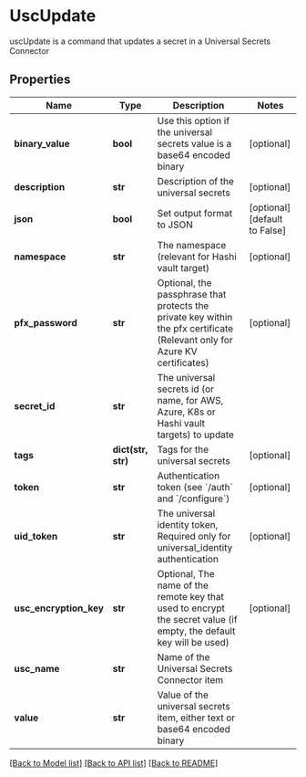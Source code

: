 # UscUpdate

uscUpdate is a command that updates a secret in a Universal Secrets Connector
## Properties
Name | Type | Description | Notes
------------ | ------------- | ------------- | -------------
**binary_value** | **bool** | Use this option if the universal secrets value is a base64 encoded binary | [optional] 
**description** | **str** | Description of the universal secrets | [optional] 
**json** | **bool** | Set output format to JSON | [optional] [default to False]
**namespace** | **str** | The namespace (relevant for Hashi vault target) | [optional] 
**pfx_password** | **str** | Optional, the passphrase that protects the private key within the pfx certificate (Relevant only for Azure KV certificates) | [optional] 
**secret_id** | **str** | The universal secrets id (or name, for AWS, Azure, K8s or Hashi vault targets) to update | 
**tags** | **dict(str, str)** | Tags for the universal secrets | [optional] 
**token** | **str** | Authentication token (see &#x60;/auth&#x60; and &#x60;/configure&#x60;) | [optional] 
**uid_token** | **str** | The universal identity token, Required only for universal_identity authentication | [optional] 
**usc_encryption_key** | **str** | Optional, The name of the remote key that used to encrypt the secret value (if empty, the default key will be used) | [optional] 
**usc_name** | **str** | Name of the Universal Secrets Connector item | 
**value** | **str** | Value of the universal secrets item, either text or base64 encoded binary | 

[[Back to Model list]](../README.md#documentation-for-models) [[Back to API list]](../README.md#documentation-for-api-endpoints) [[Back to README]](../README.md)


